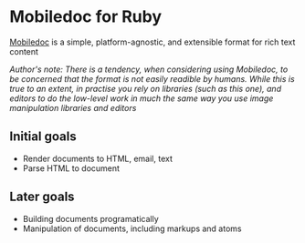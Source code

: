 # Mobiledoc for Ruby

[Mobiledoc](https://github.com/bustle/mobiledoc-kit) is a simple, platform-agnostic, and extensible format for rich text content

_Author's note: There is a tendency, when considering using Mobiledoc, to be concerned that the format is not easily readible by humans. While this is true to an extent, in practise you rely on libraries (such as this one), and editors to do the low-level work in much the same way you use image manipulation libraries and editors_ 

## Initial goals

- Render documents to HTML, email, text
- Parse HTML to document

## Later goals

- Building documents programatically
- Manipulation of documents, including markups and atoms

